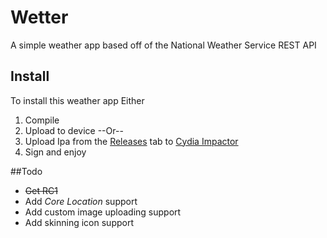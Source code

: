 # Wetter
A simple weather app based off of the National Weather Service REST API


## Install
To install this weather app 
Either
1. Compile
2. Upload to device
--Or--
1. Upload Ipa from the [Releases](https://github.com/bluetr00p/Wetter/releases) tab to [Cydia Impactor](http://www.cydiaimpactor.com/)
2. Sign and enjoy

##Todo
- ~~Get RC1~~
- Add *Core Location* support
- Add custom image uploading support
- Add skinning icon support
